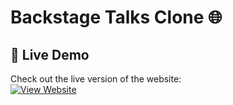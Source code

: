 # Backstage Talks Clone 🌐

## 🚀 Live Demo

Check out the live version of the website:  
[![View Website](https://img.shields.io/badge/Website-Live-blue?style=flat-square)](https://afxxl.github.io/BackStage-Talks-Clone/)
